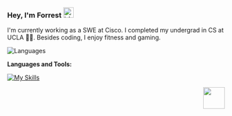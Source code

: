 ### Hey, I'm Forrest <img src="https://user-images.githubusercontent.com/1303154/88677602-1635ba80-d120-11ea-84d8-d263ba5fc3c0.gif" width="24px" alt="hi">

I'm currently working as a SWE at Cisco. I completed my undergrad in CS at UCLA :man_student:. Besides coding, I enjoy fitness and gaming.

<!-- ![My GitHub stats](https://github-readme-stats.vercel.app/api?username=forrestburton&count_private=true&theme=dark&hide=contribs,prs) -->
<!-- ![My GitHub stats](https://github-readme-stats.vercel.app/api?username=forrestburton&show_icons=true&theme=tokyonight) -->


![Languages](https://github-readme-stats.vercel.app/api/top-langs/?username=forrestburton&layout=compact)

<!--![Forrest's wakatime stats](https://github-readme-stats.vercel.app/api/wakatime?username=@forrestburton) -->

<!--**What I'm listening to:** <br/>
[![spotify-github-profile](https://spotify-github-profile.vercel.app/api/view?uid=c0535e3k72rqn7nfqvfm1kv7v&cover_image=true&theme=novatorem)](https://github.com/kittinan/spotify-github-profile) -->

<!-- [Forrests's wakatime stats](https://wakatime.com/share/@forrestburton/44f5e53d-e3ec-4ce9-8fc6-6b56b28c19ff.svg) -->


**Languages and Tools:**
<!--
<code><img height="20" src="https://raw.githubusercontent.com/github/explore/80688e429a7d4ef2fca1e82350fe8e3517d3494d/topics/visual-studio-code/visual-studio-code.png"></code>
<code><img height="20" src="https://raw.githubusercontent.com/github/explore/80688e429a7d4ef2fca1e82350fe8e3517d3494d/topics/javascript/javascript.png"></code>
<code><img height="20" src="https://raw.githubusercontent.com/github/explore/80688e429a7d4ef2fca1e82350fe8e3517d3494d/topics/react/react.png"></code>
<code><img height="20" src="https://raw.githubusercontent.com/github/explore/80688e429a7d4ef2fca1e82350fe8e3517d3494d/topics/android/android.png"></code>
<code><img height="20" src="https://raw.githubusercontent.com/github/explore/80688e429a7d4ef2fca1e82350fe8e3517d3494d/topics/firebase/firebase.png"></code>
<code><img height="20" src="https://raw.githubusercontent.com/github/explore/80688e429a7d4ef2fca1e82350fe8e3517d3494d/topics/python/python.png"></code>
<code><img height="20" src="https://raw.githubusercontent.com/github/explore/78df643247d429f6cc873026c0622819ad797942/topics/github/github.png"></code>
<code><img height="20" src="https://raw.githubusercontent.com/github/explore/80688e429a7d4ef2fca1e82350fe8e3517d3494d/topics/terminal/terminal.png"></code>
<code><img height="20" src="https://raw.githubusercontent.com/github/explore/80688e429a7d4ef2fca1e82350fe8e3517d3494d/topics/emacs/emacs.png"></code>
-->
[![My Skills](https://skillicons.dev/icons?i=java,aws,terraform,python,docker)](https://skillicons.dev)

<img align='right' src="https://media.giphy.com/media/mGcNjsfWAjY5AEZNw6/giphy.gif" width="50">

